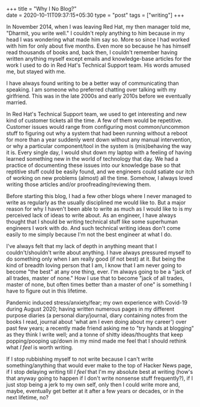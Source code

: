 +++
title = "Why I No Blog?"                           
date = 2020-10-11T09:37:15+05:30
type = "post"
tags = ["writing"]
+++

In November 2014, when I was leaving Red Hat, my then manager told me,
"Dharmit, you write well." I couldn't reply anything to him because in my head
I was wondering what made him say so. More so since I had worked with him for
only about five months. Even more so because he has himself read thousands of
books and, back then, I couldn't remember having written anything myself except
emails and knowledge-base articles for the work I used to do in Red Hat's
Technical Support team. His words amused me, but stayed with me.

I have always found writing to be a better way of communicating than speaking.
I am someone who preferred chatting over talking with my girlfriend. This was
in the late 2000s and early 2010s before we eventually married.

In Red Hat's Technical Support team, we used to get interesting and new kind of
customer tickets all the time. A few of them would be repetitive. Customer
issues would range from configuring most common/uncommon stuff to figuring out
why a system that had been running without a reboot for more than a year
suddenly went down without any manual intervention, or why a particular
component/tool in the system is (mis)behaving the way it is. Every single day,
I would shut down my laptop with a feeling of having learned something new in
the world of technology that day. We had a practice of documenting these issues
into our knowledge base so that reptitive stuff could be easily found, and we
engineers could satiate our itch of working on new problems (almost) all the
time. Somehow, I always loved writing those articles and/or
proofreading/reviewing them.

Before starting this blog, I had a few other blogs where I never managed to
write as regularly as the usually disciplined me would like to. But a major
reason for why I haven't been able to write as much as I would like to is my
perceived lack of ideas to write about. As an engineer, I have always thought
that I should be writing technical stuff like some superhuman engineers I work
with do. And such technical writing ideas don't come easily to me simply
because I'm not the best engineer at what I do.

I've always felt that my lack of depth in anything meant that I
couldn't/shouldn't write about anything. I have always pressured myself to do
something only when I am really good (if not best) at it. But being the kind of
breadth loving person that I am, I know that I am never going to become "the
best" at any one thing, ever. I'm always going to be a "jack of all trades,
master of none." How I use that to become "jack of all trades, master of none,
but often times better than a master of one" is something I have to figure out
in this lifetime.

Pandemic induced stress/anxiety/fear; my own experience with Covid-19 during
August 2020; having written numerous pages in my different purpose diaries
(a personal diary/journal, diary containing notes from the books I read,
journal about 'what am I even doing about my career') over past few years; a
recently made friend asking me to "try hands at blogging" as they think I
write well; and a tonne of shitty ideas/thoughts that keep popping/pooping
up/down in my mind made me feel that I should rethink what _I feel_ is worth
writing.

If I stop rubbishing myself to not write because I can't write
something/anything that would ever make to the top of Hacker News page, if I
stop delaying writing till _I feel_ that I'm my absolute best at writing (how's
that anyway going to happen if I don't write nonsense stuff frequently?), if I
just stop being a jerk to my own self, only then I could write more and, maybe,
eventually get better at it after a few years or decades, or in the next
lifetime, no?
